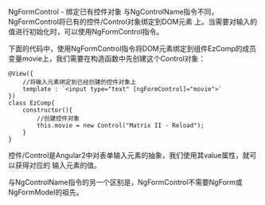 NgFormControl - 绑定已有控件对象
与NgControlName指令不同，NgFormControl将已有的控件/Control对象绑定到DOM元素 上。当需要对输入的值进行初始化时，可以使用NgFormControl指令。

下面的代码中，使用NgFormControl指令将DOM元素绑定到组件EzComp的成员 变量movie上，我们需要在构造函数中先创建这个Control对象：

    @View({
        //将输入元素绑定到已经创建的控件对象上
        template : `<input type="text" [ngFormControl]="movie">`
    })
    class EzComp{
        constructor(){
            //创建控件对象
            this.movie = new Control("Matrix II - Reload");
        }
    }
控件/Control是Angular2中对表单输入元素的抽象，我们使用其value属性，就可以获得对应的 输入元素的值。

与NgControlName指令的另一个区别是，NgFormControl不需要NgForm或NgFormModel的祖先。